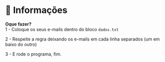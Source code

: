 # 📝 Informações
**Oque fazer?**<br>
1 - Coloque os seus e-mails dentro do bloco ```dados.txt```

2 - Respeite a regra deixando os e-mails em cada linha separados (um em baixo do outro)

3 - E rode o programa, fim.
